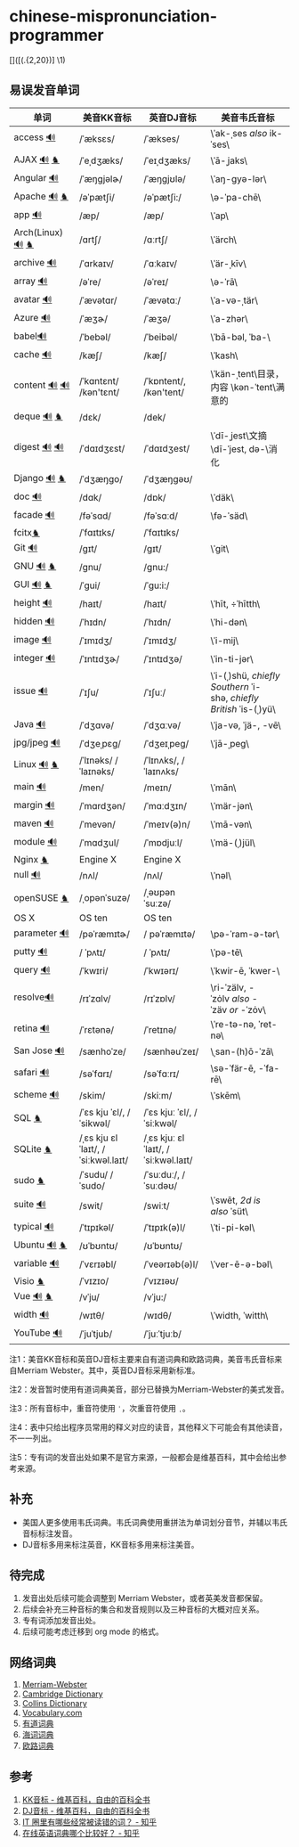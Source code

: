 # chinese-mispronunciation-programmer
[]([(.{2,20})] \1)

## 易误发音单词

| 单词                                       | 美音KK音标                              | 英音DJ音标                               | 美音韦氏音标                                   |
| ---------------------------------------- | ----------------------------------- | ------------------------------------ | ---------------------------------------- |
| access [🔊](http://dict.youdao.com/dictvoice?audio=access&type=2) | /ˈæksɛs/                            | /ˈækses/                             | \ˈak-ˌses *also* ik-ˈses\                |
| AJAX [🔊](http://dict.youdao.com/dictvoice?audio=AJAX&type=2) [♞](https://en.wikipedia.org/wiki/Ajax_(programming)) | /ˈeˌdʒæks/                          | /ˈeɪˌdʒæks/                          | \ˈā-ˌjaks\                               |
| Angular [🔊](http://dict.youdao.com/dictvoice?audio=Angular&type=2) | /ˈæŋɡjəlɚ/                          | /ˈæŋgjʊlə/                           | \ˈaŋ-gyə-lər\                            |
| Apache [🔊](http://dict.youdao.com/dictvoice?audio=Apache&type=2) [♞](https://en.wikipedia.org/wiki/Apache_HTTP_Server) | /əˈpætʃi/                           | /əˈpætʃi:/                           | \ə-ˈpa-chē\                              |
| app [🔊](http://dict.youdao.com/dictvoice?audio=app&type=2) | /æp/                                | /æp/                                 | \ˈap\                                    |
| Arch(Linux) [🔊](https://www.merriam-webster.com/dictionary/arch?pronunciation&lang=en_us&dir=a&file=arch0001) [♞](https://en.wikipedia.org/wiki/Arch_Linux) | /ɑrtʃ/                              | /ɑːrtʃ/                              | \ˈärch\                                  |
| archive [🔊](http://dict.youdao.com/dictvoice?audio=archive&type=2) | /ˈɑrkaɪv/                           | /ˈɑːkaɪv/                            | \ˈär-ˌkīv\                               |
| array [🔊](http://dict.youdao.com/dictvoice?audio=array&type=2) | /əˈre/                              | /əˈreɪ/                              | \ə-ˈrā\                                  |
| avatar [🔊](http://dict.youdao.com/dictvoice?audio=avatar&type=2) | /ˈævətɑr/                           | /ˈævətɑː/                            | \ˈa-və-ˌtär\                             |
| Azure [🔊](http://dict.youdao.com/dictvoice?audio=azure&type=2) | /ˈæʒɚ/                              | /ˈæʒə/                               | \ˈa-zhər\                                |
| babel[🔊](https://www.merriam-webster.com/dictionary/Babel?pronunciation&lang=en_us&dir=b&file=babel002) | /ˈbebəl/                            | /ˈbeibəl/                            | \ˈbā-bəl, ˈba-\                          |
| cache [🔊](http://dict.youdao.com/dictvoice?audio=cache&type=2) | /kæʃ/                               | /kæʃ/                                | \ˈkash\                                  |
| content [🔊](https://www.merriam-webster.com/dictionary/content?pronunciation&lang=en_us&dir=c&file=conten04) [🔊](https://www.merriam-webster.com/dictionary/content?pronunciation&lang=en_us&dir=c&file=conten03) | /ˈkɑntɛnt/ /kən'tɛnt/               | /ˈkɒntent/, /kən'tent/               | \ˈkän-ˌtent\目录，内容  \kən-ˈtent\满意的        |
| deque [🔊](http://dict.youdao.com/dictvoice?audio=deque&type=2) [♞](https://en.wikipedia.org/wiki/Double-ended_queue) | /dɛk/                               | /dek/                                |                                          |
| digest [🔊](https://www.merriam-webster.com/dictionary/digest?pronunciation&lang=en_us&dir=d&file=digest01) [🔊](https://www.merriam-webster.com/dictionary/digest?pronunciation&lang=en_us&dir=d&file=digest02) | /ˈdɑɪdʒɛst/                         | /ˈdɑɪdʒest/                          | \ˈdī-ˌjest\文摘  \dī-ˈjest, də-\消化         |
| Django [🔊](http://dict.youdao.com/dictvoice?audio=Django&type=2) [♞](https://en.wikipedia.org/wiki/Django_(web_framework)) | /ˈdʒæŋɡo/                           | /ˈdʒæŋɡəʊ/                           |                                          |
| doc [🔊](http://dict.youdao.com/dictvoice?audio=doc&type=2) | /dɑk/                               | /dɒk/                                | \ˈdäk\                                   |
| facade [🔊](http://dict.youdao.com/dictvoice?audio=facade&type=2) | /fəˈsɑd/                            | /fəˈsɑːd/                            | \fə-ˈsäd\                                |
| fcitx[♞](https://fcitx-im.org/wiki/Fcitx) | /ˈfɑɪtɪks/                          | /ˈfɑɪtɪks/                           |                                          |
| Git [🔊](http://dict.youdao.com/dictvoice?audio=git&type=2) | /ɡɪt/                               | /ɡɪt/                                | \ˈgit\                                   |
| GNU [🔊](http://dict.youdao.com/dictvoice?audio=GNU&type=2) [♞](https://www.gnu.org/) | /ɡnu/                               | /ɡnu:/                               |                                          |
| GUI [🔊](http://dict.youdao.com/dictvoice?audio=GUI&type=2) [♞](https://en.wikipedia.org/wiki/Graphical_user_interface) | /ˈɡui/                              | /ˈɡu:i:/                             |                                          |
| height [🔊](http://dict.youdao.com/dictvoice?audio=height&type=2) | /haɪt/                              | /haɪt/                               | \ˈhīt, ÷ˈhītth\                          |
| hidden [🔊](http://dict.youdao.com/dictvoice?audio=hidden&type=2) | /ˈhɪdn/                             | /ˈhɪdn/                              | \ˈhi-dən\                                |
| image [🔊](http://dict.youdao.com/dictvoice?audio=image&type=2) | /ˈɪmɪdʒ/                            | /ˈɪmɪdʒ/                             | \ˈi-mij\                                 |
| integer [🔊](http://dict.youdao.com/dictvoice?audio=integer&type=2) | /ˈɪntɪdʒɚ/                          | /ˈɪntɪdʒə/                           | \ˈin-ti-jər\                             |
| issue [🔊](http://dict.youdao.com/dictvoice?audio=issue&type=2) | /ˈɪʃu/                              | /ˈɪʃuː/                              | \ˈi-(ˌ)shü, *chiefly Southern* ˈi-shə, *chiefly British* ˈis-(ˌ)yü\ |
| Java [🔊](http://dict.youdao.com/dictvoice?audio=java&type=2) | /ˈdʒɑvə/                            | /ˈdʒɑːvə/                            | \ˈja-və, ˈjä-, -vē\                      |
| jpg/jpeg [🔊](http://dict.youdao.com/dictvoice?audio=JPEG&type=2) | /ˈdʒeˌpɛg/                          | /ˈdʒeɪˌpeɡ/                          | \ˈjā-ˌpeg\                               |
| Linux [🔊](http://dict.youdao.com/dictvoice?audio=linux&type=2) [♞](https://en.wikipedia.org/wiki/Linux) | /ˈlɪnəks/ /ˈlaɪnəks/                | /ˈlɪnʌks/, /ˈlaɪnʌks/                |                                          |
| main [🔊](http://dict.youdao.com/dictvoice?audio=main&type=2) | /men/                               | /meɪn/                               | \ˈmān\                                   |
| margin [🔊](http://dict.youdao.com/dictvoice?audio=margin&type=2) | /ˈmɑrdʒən/                          | /ˈmɑːdʒɪn/                           | \ˈmär-jən\                               |
| maven [🔊](http://dict.youdao.com/dictvoice?audio=maven&type=2) | /ˈmevən/                            | /ˈmeɪv(ə)n/                          | \ˈmā-vən\                                |
| module [🔊](http://dict.youdao.com/dictvoice?audio=module&type=2) | /ˈmɑdʒul/                           | /ˈmɒdjuːl/                           | \ˈmä-(ˌ)jül\                             |
| Nginx [♞](https://en.wikipedia.org/wiki/Nginx) | Engine X                            | Engine X                             |                                          |
| null [🔊](http://dict.youdao.com/dictvoice?audio=null&type=2) | /nʌl/                               | /nʌl/                                | \ˈnəl\                                   |
| openSUSE [♞](https://en.wikipedia.org/wiki/OpenSUSE) | /ˌopənˈsuzə/                        | /ˌəʊpənˈsuːzə/                       |                                          |
| OS X                                     | OS ten                              | OS ten                               |                                          |
| parameter [🔊](http://dict.youdao.com/dictvoice?audio=parameter&type=2) | /pəˈræmɪtɚ/                         | / pəˈræmɪtə/                         | \pə-ˈram-ə-tər\                          |
| putty [🔊](http://dict.youdao.com/dictvoice?audio=putty&type=2) | / ˈpʌtɪ/                            | / ˈpʌtɪ/                             | \ˈpə-tē\                                 |
| query [🔊](http://dict.youdao.com/dictvoice?audio=query&type=2) | /ˈkwɪri/                            | /ˈkwɪərɪ/                            | \ˈkwir-ē, ˈkwer-\                        |
| resolve[🔊](http://dict.youdao.com/dictvoice?audio=resolve&type=2) | /rɪˈzɑlv/                           | /rɪˈzɒlv/                            | \ri-ˈzälv, -ˈzȯlv *also* -ˈzäv *or* -ˈzȯv\ |
| retina [🔊](http://dict.youdao.com/dictvoice?audio=retina&type=2) | /ˈrɛtənə/                           | /ˈretɪnə/                            | \ˈre-tə-nə, ˈret-nə\                     |
| San Jose [🔊](http://dict.youdao.com/dictvoice?audio=san%20jose&type=2) | /sænhoˈze/                          | /sænhəuˈzeɪ/                         | \ˌsan-(h)ō-ˈzā\                          |
| safari [🔊](http://dict.youdao.com/dictvoice?audio=safari&type=2) | /səˈfɑrɪ/                           | /səˈfɑːrɪ/                           | \sə-ˈfär-ē, -ˈfa-rē\                     |
| scheme [🔊](http://dict.youdao.com/dictvoice?audio=scheme&type=2) | /skim/                              | /skiːm/                              | \ˈskēm\                                  |
| SQL [♞](https://en.wikipedia.org/wiki/SQL) | /ˈɛs kju ˈɛl/, /ˈsikwəl/            | /ˈɛs kjuː ˈɛl/, /ˈsiːkwəl/           |                                          |
| SQLite [♞](https://en.wikipedia.org/wiki/SQLite) | /ˌɛs kju ɛl ˈlaɪt/, /ˈsiːkwəl.laɪt/ | /ˌɛs kjuː ɛl ˈlaɪt/, /ˈsiːkwəl.laɪt/ |                                          |
| sudo [♞](https://en.wikipedia.org/wiki/Sudo) | /ˈsudu/  /ˈsudo/                    | /ˈsuːduː/, /ˈsuːdəʊ/                 |                                          |
| suite [🔊](http://dict.youdao.com/dictvoice?audio=suite&type=2) | /swit/                              | /swiːt/                              | \ˈswēt, *2d is also* ˈsüt\               |
| typical [🔊](http://dict.youdao.com/dictvoice?audio=typical&type=2) | /ˈtɪpɪkəl/                          | /ˈtɪpɪk(ə)l/                         | \ˈti-pi-kəl\                             |
| Ubuntu [🔊](http://dict.youdao.com/dictvoice?audio=ubuntu&type=2) [♞](https://en.wikipedia.org/wiki/Ubuntu_(operating_system)) | /ʊˈbʊntʊ/                           | /ʊˈbʊntʊ/                            |                                          |
| variable [🔊](http://dict.youdao.com/dictvoice?audio=variable&type=2) | /ˈvɛrɪəbl/                          | /ˈveərɪəb(ə)l/                       | \ˈver-ē-ə-bəl\                           |
| Visio [♞](https://en.wikipedia.org/wiki/Microsoft_Visio) | /ˈvɪzɪo/                            | /ˈvɪzɪəʊ/                            |                                          |
| Vue [🔊](http://dict.youdao.com/dictvoice?audio=vue&type=2) [♞](https://vuejs.org/v2/guide/) | /vˈju/                              | /vˈju:/                              |                                          |
| width [🔊](http://dict.youdao.com/dictvoice?audio=width&type=2) | /wɪtθ/                              | /wɪdθ/                               | \ˈwidth, ˈwitth\                         |
| YouTube [🔊](http://dict.youdao.com/dictvoice?audio=youtube&type=2) | /ˈjuˈtjub/                          | /ˈjuːˈtjuːb/                         |                                          |



注1：美音KK音标和英音DJ音标主要来自有道词典和欧路词典，美音韦氏音标来自Merriam Webster。其中，英音DJ音标采用新标准。

注2：发音暂时使用有道词典美音，部分已替换为Merriam-Webster的美式发音。

注3：所有音标中，重音符使用 `ˈ`，次重音符使用 `ˌ`。

注4：表中只给出程序员常用的释义对应的读音，其他释义下可能会有其他读音，不一一列出。

注5：专有词的发音出处如果不是官方来源，一般都会是维基百科，其中会给出参考来源。

## 补充

* 美国人更多使用韦氏词典。韦氏词典使用重拼法为单词划分音节，并辅以韦氏音标标注发音。
* DJ音标多用来标注英音，KK音标多用来标注美音。

## 待完成

1. 发音出处后续可能会调整到 Merriam Webster，或者英美发音都保留。
2. 后续会补充三种音标的集合和发音规则以及三种音标的大概对应关系。
3. 专有词添加发音出处。
4. 后续可能考虑迁移到 org mode 的格式。

## 网络词典

1. [Merriam-Webster](https://www.merriam-webster.com/)
2. [Cambridge Dictionary](http://dictionary.cambridge.org/)
3. [Collins Dictionary](https://www.collinsdictionary.com/)
4. [Vocabulary.com](https://www.vocabulary.com/dictionary/)
5. [有道词典](http://dict.youdao.com/)
6. [海词词典](http://dict.cn/)
7. [欧路词典](https://dict.eudic.net/)

## 参考

1. [KK音标 - 维基百科，自由的百科全书](https://zh.wikipedia.org/wiki/KK%E9%9F%B3%E6%A8%99)
2. [DJ音标 - 维基百科，自由的百科全书](https://zh.wikipedia.org/wiki/DJ%E9%9F%B3%E6%A8%99)
3. [IT 圈里有哪些经常被读错的词？ - 知乎](https://www.zhihu.com/question/19739907)
4. [在线英语词典哪个比较好？ - 知乎](https://www.zhihu.com/question/19707759)
